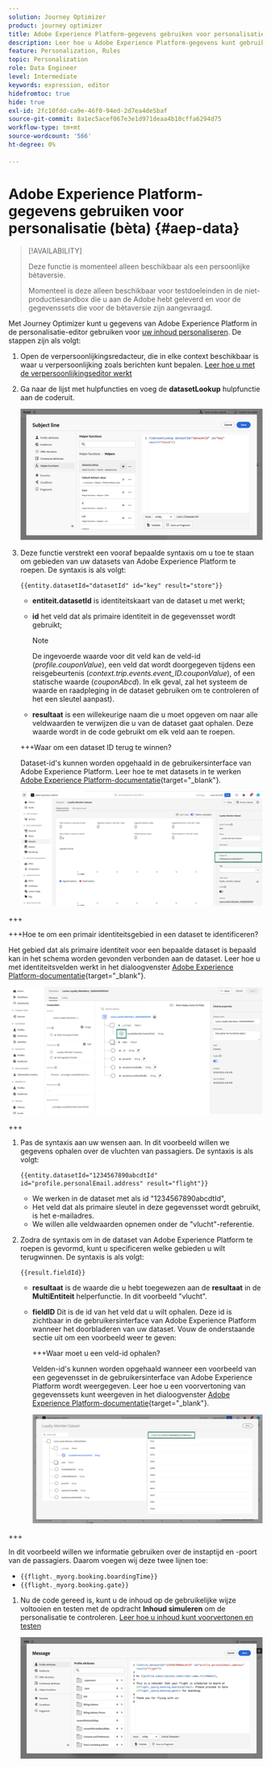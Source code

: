 ```yaml
---
solution: Journey Optimizer
product: journey optimizer
title: Adobe Experience Platform-gegevens gebruiken voor personalisatie (bèta)
description: Leer hoe u Adobe Experience Platform-gegevens kunt gebruiken voor personalisatie.
feature: Personalization, Rules
topic: Personalization
role: Data Engineer
level: Intermediate
keywords: expression, editor
hidefromtoc: true
hide: true
exl-id: 2fc10fdd-ca9e-46f0-94ed-2d7ea4de5baf
source-git-commit: 8a1ec5acef067e3e1d971deaa4b10cffa6294d75
workflow-type: tm+mt
source-wordcount: '566'
ht-degree: 0%

---
```


# Adobe Experience Platform-gegevens gebruiken voor personalisatie (bèta) {#aep-data}

>[!AVAILABILITY]
>
>Deze functie is momenteel alleen beschikbaar als een persoonlijke bètaversie.
>
>Momenteel is deze alleen beschikbaar voor testdoeleinden in de niet-productiesandbox die u aan de Adobe hebt geleverd en voor de gegevenssets die voor de bètaversie zijn aangevraagd.

Met Journey Optimizer kunt u gegevens van Adobe Experience Platform in de personalisatie-editor gebruiken voor [uw inhoud personaliseren](../personalization/personalize.md). De stappen zijn als volgt:

1. Open de verpersoonlijkingsredacteur, die in elke context beschikbaar is waar u verpersoonlijking zoals berichten kunt bepalen. [Leer hoe u met de verpersoonlijkingseditor werkt](../personalization/personalization-build-expressions.md)

1. Ga naar de lijst met hulpfuncties en voeg de **datasetLookup** hulpfunctie aan de coderuit.

   ![](assets/aep-data-helper.png)

1. Deze functie verstrekt een vooraf bepaalde syntaxis om u toe te staan om gebieden van uw datasets van Adobe Experience Platform te roepen. De syntaxis is als volgt:

   ```
   {{entity.datasetId="datasetId" id="key" result="store"}}
   ```

   * **entiteit.datasetId** is identiteitskaart van de dataset u met werkt;
   * **id** het veld dat als primaire identiteit in de gegevensset wordt gebruikt;

     >[!NOTE]
     >
     >De ingevoerde waarde voor dit veld kan de veld-id (*profile.couponValue*), een veld dat wordt doorgegeven tijdens een reisgebeurtenis (*context.trip.events.event_ID.couponValue*), of een statische waarde (*couponAbcd*). In elk geval, zal het systeem de waarde en raadpleging in de dataset gebruiken om te controleren of het een sleutel aanpast).

   * **resultaat** is een willekeurige naam die u moet opgeven om naar alle veldwaarden te verwijzen die u van de dataset gaat ophalen. Deze waarde wordt in de code gebruikt om elk veld aan te roepen.

   +++Waar om een dataset ID terug te winnen?

   Dataset-id&#39;s kunnen worden opgehaald in de gebruikersinterface van Adobe Experience Platform. Leer hoe te met datasets in te werken [Adobe Experience Platform-documentatie](https://experienceleague.adobe.com/en/docs/experience-platform/catalog/datasets/user-guide#view-datasets){target="_blank"}.

   ![](assets/aep-data-dataset.png)

+++

   +++Hoe te om een primair identiteitsgebied in een dataset te identificeren?

   Het gebied dat als primaire identiteit voor een bepaalde dataset is bepaald kan in het schema worden gevonden verbonden aan de dataset. Leer hoe u met identiteitsvelden werkt in het dialoogvenster [Adobe Experience Platform-documentatie](https://experienceleague.adobe.com/en/docs/experience-platform/xdm/ui/fields/identity){target="_blank"}.

   ![](assets/aep-data-identity.png)

+++

1. Pas de syntaxis aan uw wensen aan. In dit voorbeeld willen we gegevens ophalen over de vluchten van passagiers. De syntaxis is als volgt:

   ```
   {{entity.datasetId="1234567890abcdtId" id="profile.personalEmail.address" result="flight"}}
   ```

   * We werken in de dataset met als id &quot;1234567890abcdtId&quot;,
   * Het veld dat als primaire sleutel in deze gegevensset wordt gebruikt, is het e-mailadres.
   * We willen alle veldwaarden opnemen onder de &quot;vlucht&quot;-referentie.

1. Zodra de syntaxis om in de dataset van Adobe Experience Platform te roepen is gevormd, kunt u specificeren welke gebieden u wilt terugwinnen. De syntaxis is als volgt:

   ```
   {{result.fieldId}}
   ```

   * **resultaat** is de waarde die u hebt toegewezen aan de **resultaat** in de **MultiEntiteit** helperfunctie. In dit voorbeeld &quot;vlucht&quot;.
   * **fieldID** Dit is de id van het veld dat u wilt ophalen. Deze id is zichtbaar in de gebruikersinterface van Adobe Experience Platform wanneer het doorbladeren van uw dataset. Vouw de onderstaande sectie uit om een voorbeeld weer te geven:

     +++Waar moet u een veld-id ophalen?

     Velden-id&#39;s kunnen worden opgehaald wanneer een voorbeeld van een gegevensset in de gebruikersinterface van Adobe Experience Platform wordt weergegeven. Leer hoe u een voorvertoning van gegevenssets kunt weergeven in het dialoogvenster [Adobe Experience Platform-documentatie](https://experienceleague.adobe.com/en/docs/experience-platform/catalog/datasets/user-guide#preview){target="_blank"}.

     ![](assets/aep-data-field.png)

+++

   In dit voorbeeld willen we informatie gebruiken over de instaptijd en -poort van de passagiers. Daarom voegen wij deze twee lijnen toe:

   * `{{flight._myorg.booking.boardingTime}}`
   * `{{flight._myorg.booking.gate}}`

1. Nu de code gereed is, kunt u de inhoud op de gebruikelijke wijze voltooien en testen met de opdracht **Inhoud simuleren** om de personalisatie te controleren. [Leer hoe u inhoud kunt voorvertonen en testen](../content-management/preview-test.md)


   ![](assets/aep-data-sample.png)

